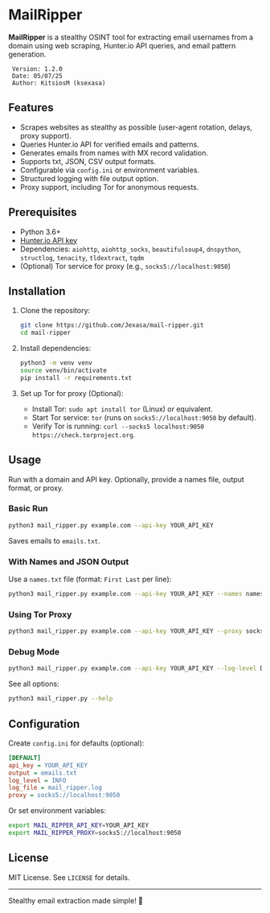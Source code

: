 # MailRipper

**MailRipper** is a stealthy OSINT tool for extracting email usernames from a domain using web scraping, Hunter.io API queries, and email pattern generation.

``` 
 Version: 1.2.0
 Date: 05/07/25
 Author: KitsiosM (ksexasa)
```

## Features

- Scrapes websites as stealthy as possible (user-agent rotation, delays, proxy support).
- Queries Hunter.io API for verified emails and patterns.
- Generates emails from names with MX record validation.
- Supports txt, JSON, CSV output formats.
- Configurable via `config.ini` or environment variables.
- Structured logging with file output option.
- Proxy support, including Tor for anonymous requests.

## Prerequisites

- Python 3.6+
- [Hunter.io API key](https://hunter.io/api)
- Dependencies: `aiohttp`, `aiohttp_socks`, `beautifulsoup4`, `dnspython`, `structlog`, `tenacity`, `tldextract`, `tqdm`
- (Optional) Tor service for proxy (e.g., `socks5://localhost:9050`)

## Installation

1. Clone the repository:
   ```bash
   git clone https://github.com/Jexasa/mail-ripper.git
   cd mail-ripper
   ```

2. Install dependencies:
   ```bash
   python3 -m venv venv
   source venv/bin/activate
   pip install -r requirements.txt 
   ```

3. Set up Tor for proxy (Optional):
   - Install Tor: `sudo apt install tor` (Linux) or equivalent.
   - Start Tor service: `tor` (runs on `socks5://localhost:9050` by default).
   - Verify Tor is running: `curl --socks5 localhost:9050 https://check.torproject.org`.

## Usage

Run with a domain and API key. Optionally, provide a names file, output format, or proxy.

### Basic Run
```bash
python3 mail_ripper.py example.com --api-key YOUR_API_KEY
```
Saves emails to `emails.txt`.

### With Names and JSON Output
Use a `names.txt` file (format: `First Last` per line):
```bash
python3 mail_ripper.py example.com --api-key YOUR_API_KEY --names names.txt --format json --output results.json
```

### Using Tor Proxy
```bash
python3 mail_ripper.py example.com --api-key YOUR_API_KEY --proxy socks5://localhost:9050
```

### Debug Mode
```bash
python3 mail_ripper.py example.com --api-key YOUR_API_KEY --log-level DEBUG --log-file mail_ripper.log
```

See all options:
```bash
python3 mail_ripper.py --help
```

## Configuration

Create `config.ini` for defaults (optional):
```ini
[DEFAULT]
api_key = YOUR_API_KEY
output = emails.txt
log_level = INFO
log_file = mail_ripper.log
proxy = socks5://localhost:9050
```

Or set environment variables:
```bash
export MAIL_RIPPER_API_KEY=YOUR_API_KEY
export MAIL_RIPPER_PROXY=socks5://localhost:9050
```

## License

MIT License. See `LICENSE` for details.

---

Stealthy email extraction made simple! 🚀
